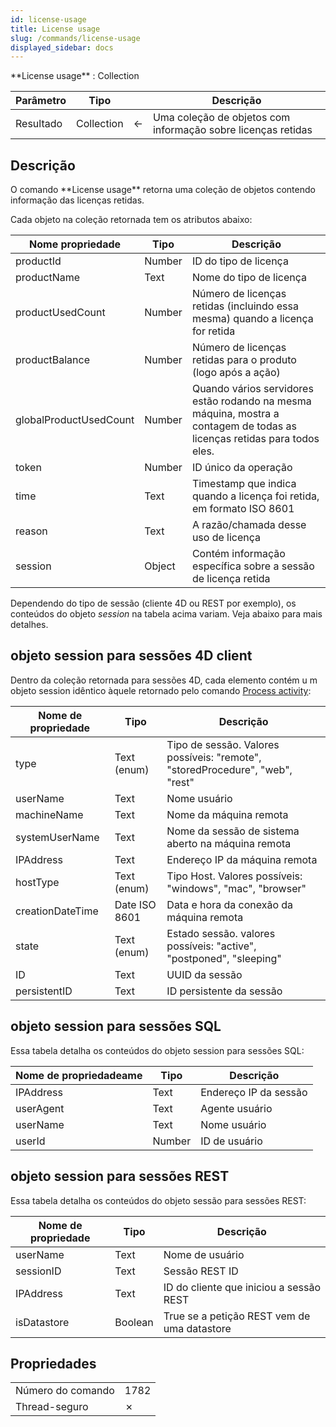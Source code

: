 ```yaml
---
id: license-usage
title: License usage
slug: /commands/license-usage
displayed_sidebar: docs
---
```


<!--REF #_command_.License usage.Syntax-->**License usage** : Collection<!-- END REF-->
<!--REF #_command_.License usage.Params-->
| Parâmetro | Tipo |  | Descrição |
| --- | --- | --- | --- |
| Resultado | Collection | &#8592; | Uma coleção de objetos com informação sobre licenças retidas |

<!-- END REF-->

## Descrição 

<!--REF #_command_.License usage.Summary-->O comando **License usage** retorna uma coleção de objetos contendo informação das licenças retidas.<!-- END REF-->

Cada objeto na coleção retornada tem os atributos abaixo:

| **Nome propriedade**   | **Tipo** | **Descrição**                                                                                                            |
| ---------------------- | -------- | ------------------------------------------------------------------------------------------------------------------------ |
| productId              | Number   | ID do tipo de licença                                                                                                    |
| productName            | Text     | Nome do tipo de licença                                                                                                  |
| productUsedCount       | Number   | Número de licenças retidas (incluindo essa mesma) quando a licença for retida                                            |
| productBalance         | Number   | Número de licenças retidas para o produto (logo após a ação)                                                             |
| globalProductUsedCount | Number   | Quando vários servidores estão rodando na mesma máquina, mostra a contagem de todas as licenças retidas para todos eles. |
| token                  | Number   | ID único da operação                                                                                                     |
| time                   | Text     | Timestamp que indica quando a licença foi retida, em formato ISO 8601                                                    |
| reason                 | Text     | A razão/chamada desse uso de licença                                                                                     |
| session                | Object   | Contém informação específica sobre a sessão de licença retida                                                            |

Dependendo do tipo de sessão (cliente 4D ou REST por exemplo), os conteúdos do objeto *session* na tabela acima variam. Veja abaixo para mais detalhes.

## objeto session para sessões 4D client 

Dentro da coleção retornada para sessões 4D, cada elemento contém u m objeto session idêntico àquele retornado pelo comando [Process activity](../commands/process-activity.md):

| **Nome de propriedade** | **Tipo**      | **Descrição**                                                                 |
| ----------------------- | ------------- | ----------------------------------------------------------------------------- |
| type                    | Text (enum)   | Tipo de sessão. Valores possíveis: "remote", "storedProcedure", "web", "rest" |
| userName                | Text          | Nome usuário                                                                  |
| machineName             | Text          | Nome da máquina remota                                                        |
| systemUserName          | Text          | Nome da sessão de sistema aberto na máquina remota                            |
| IPAddress               | Text          | Endereço IP da máquina remota                                                 |
| hostType                | Text (enum)   | Tipo Host. Valores possíveis: "windows", "mac", "browser"                     |
| creationDateTime        | Date ISO 8601 | Data e hora da conexão da máquina remota                                      |
| state                   | Text (enum)   | Estado sessão. valores possíveis: "active", "postponed", "sleeping"           |
| ID                      | Text          | UUID da sessão                                                                |
| persistentID            | Text          | ID persistente da sessão                                                      |

## objeto session para sessões SQL 

Essa tabela detalha os conteúdos do objeto session para sessões SQL:

| **Nome de propriedadeame** | **Tipo** | **Descrição**         |
| -------------------------- | -------- | --------------------- |
| IPAddress                  | Text     | Endereço IP da sessão |
| userAgent                  | Text     | Agente usuário        |
| userName                   | Text     | Nome usuário          |
| userId                     | Number   | ID de usuário         |

## objeto session para sessões REST 

Essa tabela detalha os conteúdos do objeto sessão para sessões REST:

| **Nome de propriedade** | **Tipo** | **Descrição**                               |
| ----------------------- | -------- | ------------------------------------------- |
| userName                | Text     | Nome de usuário                             |
| sessionID               | Text     | Sessão REST ID                              |
| IPAddress               | Text     | ID do cliente que iniciou a sessão REST     |
| isDatastore             | Boolean  | True se a petição REST vem de uma datastore |


## Propriedades

|  |  |
| --- | --- |
| Número do comando | 1782 |
| Thread-seguro | &cross; |



